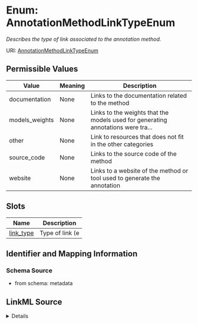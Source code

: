 # Enum: AnnotationMethodLinkTypeEnum




_Describes the type of link associated to the annotation method._



URI: [AnnotationMethodLinkTypeEnum](AnnotationMethodLinkTypeEnum.md)

## Permissible Values

| Value | Meaning | Description |
| --- | --- | --- |
| documentation | None | Links to the documentation related to the method |
| models_weights | None | Links to the weights that the models used for generating annotations were tra... |
| other | None | Link to resources that does not fit in the other categories |
| source_code | None | Links to the source code of the method |
| website | None | Links to a website of the method or tool used to generate the annotation |




## Slots

| Name | Description |
| ---  | --- |
| [link_type](link_type.md) | Type of link (e |






## Identifier and Mapping Information







### Schema Source


* from schema: metadata




## LinkML Source

<details>
```yaml
name: annotation_method_link_type_enum
description: Describes the type of link associated to the annotation method.
from_schema: metadata
rank: 1000
permissible_values:
  documentation:
    text: documentation
    description: Links to the documentation related to the method.
  models_weights:
    text: models_weights
    description: Links to the weights that the models used for generating annotations
      were trained with.
  other:
    text: other
    description: Link to resources that does not fit in the other categories.
  source_code:
    text: source_code
    description: Links to the source code of the method.
  website:
    text: website
    description: Links to a website of the method or tool used to generate the annotation.

```
</details>
